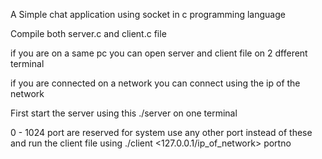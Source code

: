 A Simple chat application using socket in c programming language

Compile both server.c and client.c file

if you are on a same pc you can open server and client file on 2 dfferent terminal

if you are connected on a network you can connect using the ip of the network

First start the server using this ./server <port no> on one terminal

0 - 1024 port are reserved for system use any other port instead of these
and run the client file using ./client <127.0.0.1/ip_of_network> portno

